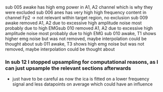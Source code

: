 sub 005 awake has high emg power in A1, A2 channel which is why they were excluded
sub 006 anes has very high high frequency content in channel Fp2 -> not relevant within target region, no exclusion
sub 009 awake removed A1, A2 due to excessive high amplitude noise most probably due to high EMGsub 010 removed A1, A2 due to excessive high amplitude noise most probably due to high EMG
sub 010 awake, T1 shows higher emg noise but was not removed, maybe interpolation could be thought about
sub 011 awake, T3 shows high emg noise but was not removed, maybe interpolation could be thought about
### In sub 12 I stopped upsampling for computational reasons, as I can just upsample the relevant sections afterwards
- just have to be careful as now the ica is fitted on a lower frequency signal and less datapoints on average which could have an influence


